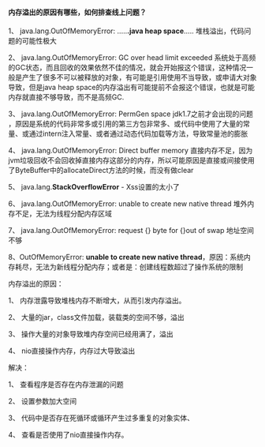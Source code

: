 #### 内存溢出的原因有哪些，如何排查线上问题？

1、 java.lang.OutOfMemoryError: .....**.java heap space**.....   堆栈溢出，代码问题的可能性极大

2、 java.lang.OutOfMemoryError: GC over head limit exceeded 系统处于高频的GC状态，而且回收的效果依然不佳的情况，就会开始报这个错误，这种情况一般是产生了很多不可以被释放的对象，有可能是引用使用不当导致，或申请大对象导致，但是java heap space的内存溢出有可能提前不会报这个错误，也就是可能内存就直接不够导致，而不是高频GC.

3、 java.lang.OutOfMemoryError: PermGen space jdk1.7之前才会出现的问题 ，原因是系统的代码非常多或引用的第三方包非常多、或代码中使用了大量的常量、或通过intern注入常量、或者通过动态代码加载等方法，导致常量池的膨胀

4、 java.lang.OutOfMemoryError: Direct buffer memory    直接内存不足，因为jvm垃圾回收不会回收掉直接内存这部分的内存，所以可能原因是直接或间接使用了ByteBuffer中的allocateDirect方法的时候，而没有做clear

5、 java.lang.**StackOverflowError** -     Xss设置的太小了

6、 java.lang.OutOfMemoryError: unable to create new native thread 堆外内存不足，无法为线程分配内存区域

7、 java.lang.OutOfMemoryError: request {} byte for {}out of swap 地址空间不够

8、OutOfMemoryError: **unable to create new native thread**，原因：系统内存耗尽，无法为新线程分配内存；或者是：创建线程数超过了操作系统的限制



内存溢出的原因：

1、 内存泄露导致堆栈内存不断增大，从而引发内存溢出。

2、 大量的jar，class文件加载，装载类的空间不够，溢出

3、 操作大量的对象导致堆内存空间已经用满了，溢出

4、 nio直接操作内存，内存过大导致溢出

解决：

1、 查看程序是否存在内存泄漏的问题

2、 设置参数加大空间

3、 代码中是否存在死循环或循环产生过多重复的对象实体、

4、 查看是否使用了nio直接操作内存。
